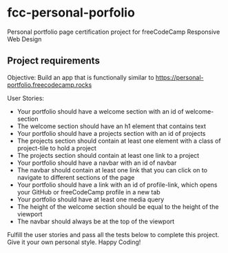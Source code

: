 # fcc-personal-porfolio
Personal portfolio page certification project for freeCodeCamp Responsive Web Design 

## Project requirements

Objective: Build an app that is functionally similar to https://personal-portfolio.freecodecamp.rocks

User Stories:

-    Your portfolio should have a welcome section with an id of welcome-section
-    The welcome section should have an h1 element that contains text
-    Your portfolio should have a projects section with an id of projects
-    The projects section should contain at least one element with a class of project-tile to hold a project
-    The projects section should contain at least one link to a project
-    Your portfolio should have a navbar with an id of navbar
-    The navbar should contain at least one link that you can click on to navigate to different sections of the page
-    Your portfolio should have a link with an id of profile-link, which opens your GitHub or freeCodeCamp profile in a new tab
-    Your portfolio should have at least one media query
-    The height of the welcome section should be equal to the height of the viewport
-    The navbar should always be at the top of the viewport

Fulfill the user stories and pass all the tests below to complete this project. Give it your own personal style. Happy Coding!